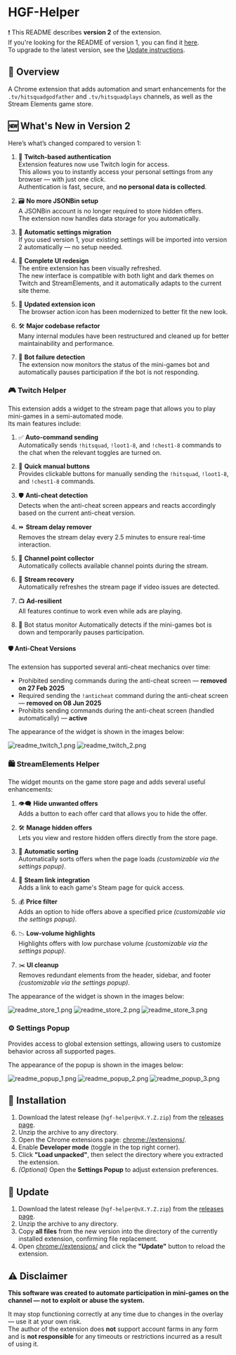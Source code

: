 # HGF-Helper

❗ This README describes **version 2** of the extension.  
If you're looking for the README of version 1, you can find it [here](./readme/v1/README.md).  
To upgrade to the latest version, see the [Update instructions](#-update).


## 📘 Overview
A Chrome extension that adds automation and smart enhancements for the `.tv/hitsquadgodfather` and `.tv/hitsquadplays` channels, as well as the Stream Elements game store.


## 🆕 What's New in Version 2

Here’s what’s changed compared to version 1:

1. 🔐 **Twitch-based authentication**  
   Extension features now use Twitch login for access.  
   This allows you to instantly access your personal settings from any browser — with just one click.  
   Authentication is fast, secure, and **no personal data is collected**.

2. 🗃️ **No more JSONBin setup**  
   A JSONBin account is no longer required to store hidden offers.  
   The extension now handles data storage for you automatically.

3. 🔄 **Automatic settings migration**  
   If you used version 1, your existing settings will be imported into version 2 automatically — no setup needed.

4. 🎨 **Complete UI redesign**  
   The entire extension has been visually refreshed.  
   The new interface is compatible with both light and dark themes on Twitch and StreamElements, and it automatically adapts to the current site theme.

5. 🧩 **Updated extension icon**  
   The browser action icon has been modernized to better fit the new look.

6. 🛠️ **Major codebase refactor**  
   Many internal modules have been restructured and cleaned up for better maintainability and performance.

7. 🧠 **Bot failure detection**  
   The extension now monitors the status of the mini-games bot and automatically pauses participation if the bot is not responding.

   
### 🎮 Twitch Helper

This extension adds a widget to the stream page that allows you to play mini-games in a semi-automated mode.  
Its main features include:

1. ✅ **Auto-command sending**  
   Automatically sends `!hitsquad`, `!loot1-8`, and `!chest1-8` commands to the chat when the relevant toggles are turned on.

2. 🎯 **Quick manual buttons**  
   Provides clickable buttons for manually sending the `!hitsquad`, `!loot1-8`, and `!chest1-8` commands.

3. 🛡️ **Anti-cheat detection**  
   Detects when the anti-cheat screen appears and reacts accordingly based on the current anti-cheat version.

4. ⏩ **Stream delay remover**  
   Removes the stream delay every 2.5 minutes to ensure real-time interaction.

5. 🎁 **Channel point collector**  
   Automatically collects available channel points during the stream.

6. 🔁 **Stream recovery**  
   Automatically refreshes the stream page if video issues are detected.

7. 📺 **Ad-resilient**  
   All features continue to work even while ads are playing.

8. 🧠 Bot status monitor
   Automatically detects if the mini-games bot is down and temporarily pauses participation.


####  🛡️ Anti-Cheat Versions
The extension has supported several anti-cheat mechanics over time:
- Prohibited sending commands during the anti-cheat screen — **removed on 27 Feb 2025**
- Required sending the `!anticheat` command during the anti-cheat screen — **removed on 08 Jun 2025**
- Prohibits sending commands during the anti-cheat screen (handled automatically) — **active**


The appearance of the widget is shown in the images below:

![readme_twitch_1.png](readme/v2/readme_twitch_1.png)
![readme_twitch_2.png](readme/v2/readme_twitch_2.png)

### 🛍️ StreamElements Helper

The widget mounts on the game store page and adds several useful enhancements:
1. 👁️‍🗨️ **Hide unwanted offers**  
   Adds a button to each offer card that allows you to hide the offer.

2. 🛠️ **Manage hidden offers**  
   Lets you view and restore hidden offers directly from the store page.

3. 🧹 **Automatic sorting**  
   Automatically sorts offers when the page loads *(customizable via the settings popup)*.

4. 🔗 **Steam link integration**  
   Adds a link to each game's Steam page for quick access.

5. 💰 **Price filter**  
   Adds an option to hide offers above a specified price *(customizable via the settings popup)*.

6. 📉 **Low-volume highlights**  
   Highlights offers with low purchase volume *(customizable via the settings popup)*.

7. ✂️ **UI cleanup**  
   Removes redundant elements from the header, sidebar, and footer *(customizable via the settings popup)*.

The appearance of the widget is shown in the images below:

![readme_store_1.png](readme/v2/readme_store_1.png)
![readme_store_2.png](readme/v2/readme_store_2.png)
![readme_store_3.png](readme/v2/readme_store_3.png)

### ⚙️ Settings Popup

Provides access to global extension settings, allowing users to customize behavior across all supported pages.

The appearance of the popup is shown in the images below:

![readme_popup_1.png](readme/v2/readme_popup_1.png)
![readme_popup_2.png](readme/v2/readme_popup_2.png)
![readme_popup_3.png](readme/v2/readme_popup_3.png)


## 🧩 Installation

1. Download the latest release (`hgf-helper@vX.Y.Z.zip`) from the [releases page](https://github.com/v3il/hgf-helper/releases).
2. Unzip the archive to any directory.
3. Open the Chrome extensions page: [chrome://extensions/](chrome://extensions/).
4. Enable **Developer mode** (toggle in the top right corner).
5. Click **"Load unpacked"**, then select the directory where you extracted the extension.
6. *(Optional)* Open the **Settings Popup** to adjust extension preferences.


## 🔄 Update

1. Download the latest release (`hgf-helper@vX.Y.Z.zip`) from the [releases page](https://github.com/v3il/hgf-helper/releases).
2. Unzip the archive to any directory.
3. Copy **all files** from the new version into the directory of the currently installed extension, confirming file replacement.
4. Open [chrome://extensions/](chrome://extensions/) and click the **"Update"** button to reload the extension.


## ⚠️ Disclaimer

**This software was created to automate participation in mini-games on the channel — not to exploit or abuse the system.**

It may stop functioning correctly at any time due to changes in the overlay — use it at your own risk.  
The author of the extension does **not** support account farms in any form and is **not responsible** for any timeouts or restrictions incurred as a result of using it.

